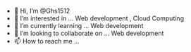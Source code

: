 - 👋 Hi, I’m @Ghs1512
- 👀 I’m interested in ... Web development , Cloud Computing 
- 🌱 I’m currently learning ... Web development
- 💞️ I’m looking to collaborate on ... Web development
- 📫 How to reach me ...

<!---
Ghs1512/Ghs1512 is a ✨ special ✨ repository because its `README.md` (this file) appears on your GitHub profile.
You can click the Preview link to take a look at your changes.
--->
